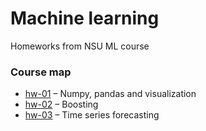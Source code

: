 # Machine learning
Homeworks from NSU ML course

### Course map

* [hw-01](hw-01.ipynb) – Numpy, pandas and visualization
* [hw-02](hw-02.ipynb) – Boosting
* [hw-03](hw-03.ipynb) – Time series forecasting

